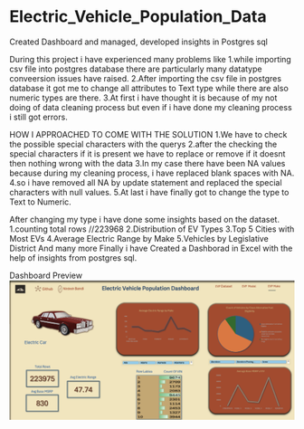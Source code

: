 # Electric_Vehicle_Population_Data
Created Dashboard and managed, developed insights in Postgres sql

During this project i have experienced many problems like
1.while importing csv file into postgres database there are particularly many datatype conveersion issues have raised.
2.After importing the csv file in postgres database it got me to change all attributes to Text type while there are also numeric types are there.
3.At first i have thought it is because of my not doing of data cleaning process but even if i have done my cleaning process i still got errors.

HOW I APPROACHED TO COME WITH THE SOLUTION
1.We have to check the possible special characters with the querys
2.after the checking the special characters if it is present we have to replace or remove if it doesnt then nothing wrong with the data
3.In my case there have been NA values because during my cleaning process, i have replaced blank spaces with NA.
4.so i have removed all NA by update statement and replaced the special characters with null values.
5.At last i have finally got to change the type to Text to Numeric.

After changing my type i have done some insights based on the dataset.
1.counting total rows //223968
2.Distribution of EV Types
3.Top 5 Cities with Most EVs
4.Average Electric Range by Make
5.Vehicles by Legislative District
And many more 
Finally i have Created a Dashborad in Excel with the help of insights from postgres sql.  

Dashboard Preview
![image](https://github.com/nirdeshbandi/Electric_Vehicle_Population_Data/blob/f70d5d3a7ab65b85da1a739b43108683131b9c0c/EVP_Screen_Shot.png)


